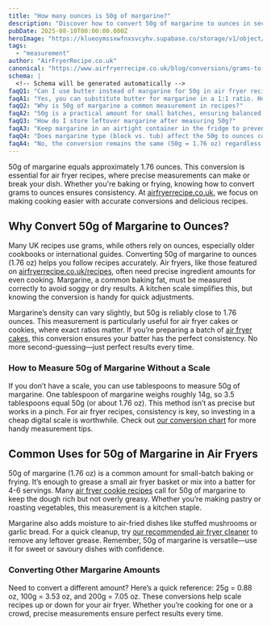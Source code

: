 ```yaml
---
title: "How many ounces is 50g of margarine?"
description: "Discover how to convert 50g of margarine to ounces in seconds. Perfect for air fryer recipes and precise baking measurements."
pubDate: 2025-08-10T00:00:00.000Z
heroImage: "https://klueoymssxwfnxsvcyhv.supabase.co/storage/v1/object/public/Shmucket/how-many-ounces-is-50g-of-margarine.webp"
tags:
  - "measurement"
author: "AirFryerRecipe.co.uk"
canonical: "https://www.airfryerrecipe.co.uk/blog/conversions/grams-to-ounces/how-many-ounces-is-50g-of-margarine"
schema: |
  <!-- Schema will be generated automatically -->
faqQ1: "Can I use butter instead of margarine for 50g in air fryer recipes?"
faqA1: "Yes, you can substitute butter for margarine in a 1:1 ratio. However, butter has a slightly higher fat content, which may affect texture. For air fryer recipes, margarine often works better for lighter, crispier results."
faqQ2: "Why is 50g of margarine a common measurement in recipes?"
faqA2: "50g is a practical amount for small batches, ensuring balanced flavour and texture. It’s enough to coat ingredients or mix into dough without overwhelming the dish. Many air fryer recipes use 50g for portion control and consistency."
faqQ3: "How do I store leftover margarine after measuring 50g?"
faqA3: "Keep margarine in an airtight container in the fridge to prevent spoilage. If you frequently use 50g portions, consider pre-measuring and freezing them for convenience. Always check for off smells before reuse."
faqQ4: "Does margarine type (block vs. tub) affect the 50g to ounces conversion?"
faqA4: "No, the conversion remains the same (50g = 1.76 oz) regardless of form. However, tub margarine may have more air, so weighing is more accurate than volume measurements for precision."
---
```

<p>50g of margarine equals approximately 1.76 ounces. This conversion is essential for air fryer recipes, where precise measurements can make or break your dish. Whether you're baking or frying, knowing how to convert grams to ounces ensures consistency. At <a href=https://www.airfryerrecipe.co.uk>airfryerrecipe.co.uk</a>, we focus on making cooking easier with accurate conversions and delicious recipes.</p>  

<h2>Why Convert 50g of Margarine to Ounces?</h2>  
<p>Many UK recipes use grams, while others rely on ounces, especially older cookbooks or international guides. Converting 50g of margarine to ounces (1.76 oz) helps you follow recipes accurately. Air fryers, like those featured on <a href=https://www.airfryerrecipe.co.uk/recipes>airfryerrecipe.co.uk/recipes</a>, often need precise ingredient amounts for even cooking. Margarine, a common baking fat, must be measured correctly to avoid soggy or dry results. A kitchen scale simplifies this, but knowing the conversion is handy for quick adjustments.</p>  

<p>Margarine’s density can vary slightly, but 50g is reliably close to 1.76 ounces. This measurement is particularly useful for air fryer cakes or cookies, where exact ratios matter. If you’re preparing a batch of <a href=https://www.airfryerrecipe.co.uk/recipe-category/cakes>air fryer cakes</a>, this conversion ensures your batter has the perfect consistency. No more second-guessing—just perfect results every time.</p>  

<h3>How to Measure 50g of Margarine Without a Scale</h3>  
<p>If you don’t have a scale, you can use tablespoons to measure 50g of margarine. One tablespoon of margarine weighs roughly 14g, so 3.5 tablespoons equal 50g (or about 1.76 oz). This method isn’t as precise but works in a pinch. For air fryer recipes, consistency is key, so investing in a cheap digital scale is worthwhile. Check out <a href=https://www.airfryerrecipe.co.uk/air-fryer-conversion-chart>our conversion chart</a> for more handy measurement tips.</p>  

<h2>Common Uses for 50g of Margarine in Air Fryers</h2>  
<p>50g of margarine (1.76 oz) is a common amount for small-batch baking or frying. It’s enough to grease a small air fryer basket or mix into a batter for 4-6 servings. Many <a href=https://www.airfryerrecipe.co.uk/recipe-category/cookies>air fryer cookie recipes</a> call for 50g of margarine to keep the dough rich but not overly greasy. Whether you’re making pastry or roasting vegetables, this measurement is a kitchen staple.</p>  

<p>Margarine also adds moisture to air-fried dishes like stuffed mushrooms or garlic bread. For a quick cleanup, try <a href=https://www.airfryerrecipe.co.uk/air-fryer-cleaner>our recommended air fryer cleaner</a> to remove any leftover grease. Remember, 50g of margarine is versatile—use it for sweet or savoury dishes with confidence.</p>  

<h3>Converting Other Margarine Amounts</h3>  
<p>Need to convert a different amount? Here’s a quick reference: 25g = 0.88 oz, 100g = 3.53 oz, and 200g = 7.05 oz. These conversions help scale recipes up or down for your air fryer. Whether you’re cooking for one or a crowd, precise measurements ensure perfect results every time.</p>
